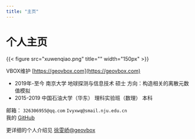 ```yaml
---
title: "主页"
---
```


# 个人主页

{{< figure src="xuwenqiao.png" title=""  width="150px" >}}

VBOX维护 [https://geovbox.com](https://geovbox.com)

- 2019年-至今 南京大学 地球探测与信息技术 硕士 方向：构造相关的离散元数值模拟
- 2015-2019 中国石油大学（华东） 理科实验班（数理） 本科


邮箱： `326306955@qq.com` `Ivyxwq@smail.nju.edu.cn`  
我的 [GitHub](https://github.com/Ivyxwq) 




更详细的个人介绍见 [徐雯峤@geovbox](https://geovbox.com/about/xuwenqiao/)

